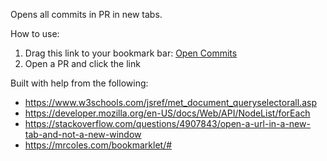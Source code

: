 Opens all commits in PR in new tabs.

How to use:

1. Drag this link to your bookmark bar: [Open Commits](
javascript:(function()%7BnodeList%20%3D%20document.querySelectorAll(%22div.text-right%20code%20a.Link--secondary%22)%3BnodeList.forEach(function(node%2C%20_currentIndex%2C%20_listObject)%20%7Bwindow.open(node.href%2C%20'_blank')%3B%7D)%7D)()
)
2. Open a PR and click the link


Built with help from the following:
- https://www.w3schools.com/jsref/met_document_queryselectorall.asp
- https://developer.mozilla.org/en-US/docs/Web/API/NodeList/forEach
- https://stackoverflow.com/questions/4907843/open-a-url-in-a-new-tab-and-not-a-new-window
- https://mrcoles.com/bookmarklet/#

